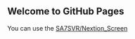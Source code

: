 ## Welcome to GitHub Pages

You can use the [SA7SVR/Nextion_Screen](https://github.com/SA7SVR/Nextion_Screen/edit/master/README.md) 


